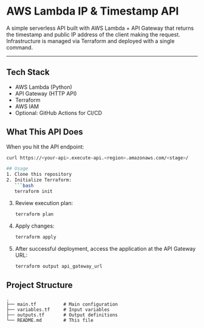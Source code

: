 # AWS Lambda IP & Timestamp API

A simple serverless API built with AWS Lambda + API Gateway that returns the timestamp and public IP address of the client making the request.
Infrastructure is managed via Terraform and deployed with a single command.

---

## Tech Stack

- AWS Lambda (Python)
- API Gateway (HTTP API)
- Terraform
- AWS IAM
- Optional: GitHub Actions for CI/CD

## What This API Does

When you hit the API endpoint:

```bash
curl https://<your-api>.execute-api.<region>.amazonaws.com/<stage>/

## Usage
1. Clone this repository
2. Initialize Terraform:
   ```bash
   terraform init
   ```
3. Review execution plan:
   ```bash
   terraform plan
   ```
4. Apply changes:
   ```bash
   terraform apply
   ```
5. After successful deployment, access the application at the API Gateway URL:
   ```bash
   terraform output api_gateway_url
   ```

## Project Structure
```
.
├── main.tf          # Main configuration
├── variables.tf     # Input variables
├── outputs.tf       # Output definitions
└── README.md        # This file
```
